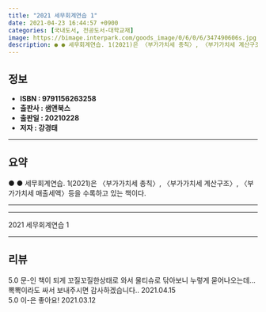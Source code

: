 ```yaml
---
title: "2021 세무회계연습 1"
date: 2021-04-23 16:44:57 +0900
categories: [국내도서, 전공도서-대학교재]
image: https://bimage.interpark.com/goods_image/0/6/0/6/347490606s.jpg
description: ● ● 세무회계연습. 1(2021)은 〈부가가치세 총칙〉, 〈부가가치세 계산구조〉, 〈부가가치세 매출세액〉등을 수록하고 있는 책이다.
---
```


## **정보**

- **ISBN : 9791156263258**
- **출판사 : 샘앤북스**
- **출판일 : 20210228**
- **저자 : 강경태**

------



## **요약**

●  ●  세무회계연습. 1(2021)은 〈부가가치세 총칙〉, 〈부가가치세 계산구조〉, 〈부가가치세 매출세액〉등을 수록하고 있는 책이다.

------



------


2021 세무회계연습 1 

------


## **리뷰** 

5.0 문-인 책이 되게 꼬질꼬질한상태로 와서 물티슈로 닦아보니 누렇게 묻어나오는데... 뽁뽁이라도 싸서 보내주시면 감사하겠습니다.. 2021.04.15 <br/>5.0 이-은 좋아요! 2021.03.12 <br/>